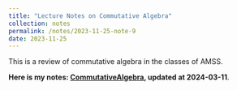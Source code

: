 ```yaml
---
title: "Lecture Notes on Commutative Algebra"
collection: notes
permalink: /notes/2023-11-25-note-9
date: 2023-11-25
---
```

This is a review of commutative algebra in the classes of AMSS.

**Here is my notes: [CommutativeAlgebra](https://dvlxlwz.github.io/files/CommutativeAlgebra.pdf), updated at 2024-03-11**.

